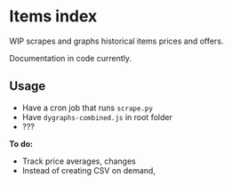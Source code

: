 Items index
===========

WIP scrapes and graphs historical items prices and offers.

Documentation in code currently.

Usage
-----
- Have a cron job that runs `scrape.py`
- Have `dygraphs-combined.js` in root folder
- ???

**To do:**
- Track price averages, changes
- Instead of creating CSV on demand, 